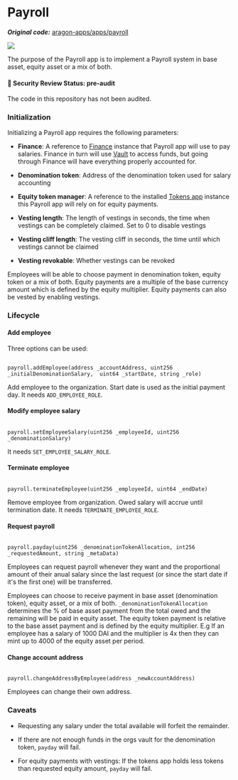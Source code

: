 # Payroll 



_**Original code:**_ [aragon-apps/apps/payroll](https://github.com/aragon/aragon-apps/tree/master/future-apps/payroll)



<a href="https://installer.1hive.org"><img src="docs/assets/screenshot.png" /></a>



The purpose of the Payroll app is to implement a Payroll system in base asset, equity asset or a mix of both.



#### 🚨 Security Review Status: pre-audit



The code in this repository has not been audited.



### Initialization



Initializing a Payroll app requires the following parameters:



- **Finance**: A reference to [Finance](https://github.com/aragon/aragon-apps/tree/master/apps/finance) instance that Payroll app will use to pay salaries. Finance in turn will use [Vault](https://github.com/aragon/aragon-apps/tree/master/apps/vault) to access funds, but going through Finance will have everything properly accounted for.

- **Denomination token**: Address of the denomination token used for salary accounting

- **Equity token manager**: A reference to the installed [Tokens app](https://github.com/aragon/aragon-apps/tree/master/apps/token-manager) instance this Payroll app will rely on for equity payments.

- **Vesting length**: The length of vestings in seconds, the time when vestings can be completely claimed. Set to 0 to disable vestings

- **Vesting cliff length**: The vesting cliff in seconds, the time until which vestings cannot be claimed

- **Vesting revokable**: Whether vestings can be revoked



Employees will be able to choose payment in denomination token, equity token or a mix of both. Equity payments are a multiple of the base currency amount which is defined by the equity multiplier. Equity payments can also be vested by enabling vestings.



### Lifecycle





#### Add employee

Three options can be used:

```

payroll.addEmployee(address _accountAddress, uint256 _initialDenominationSalary,  uint64 _startDate, string _role)

```

Add employee to the organization. Start date is used as the initial payment day. It needs `ADD_EMPLOYEE_ROLE`.



#### Modify employee salary

```

payroll.setEmployeeSalary(uint256 _employeeId, uint256 _denominationSalary)

```

It needs `SET_EMPLOYEE_SALARY_ROLE`.



#### Terminate employee

```

payroll.terminateEmployee(uint256 _employeeId, uint64 _endDate)

```



Remove employee from organization. Owed salary will accrue until termination date. It needs `TERMINATE_EMPLOYEE_ROLE`.



#### Request payroll

```

payroll.payday(uint256 _denominationTokenAllocation, int256 _requestedAmount, string _metaData)

```

Employees can request payroll whenever they want and the proportional amount of their anual salary since the last request (or since the start date if it's the first one) will be transferred.

Employees can choose to receive payment in base asset (denomination token), equity asset, or a mix of both. `_denominationTokenAllocation` determines the % of base asset payment from the total owed and the remaining will be paid in equity asset. The equity token payment is relative to the base asset payment and is defined by the equity multiplier. E.g If an employee has a salary of 1000 DAI and the multiplier is 4x then they can mint up to 4000 of the equity asset per period.



#### Change account address

```

payroll.changeAddressByEmployee(address _newAccountAddress)

```

Employees can change their own address.



### Caveats



- Requesting any salary under the total available will forfeit the remainder.

- If there are not enough funds in the orgs vault for the denomination token, `payday` will fail.

- For equity payments with vestings: If the tokens app holds less tokens than requested equity amount, `payday` will fail.
